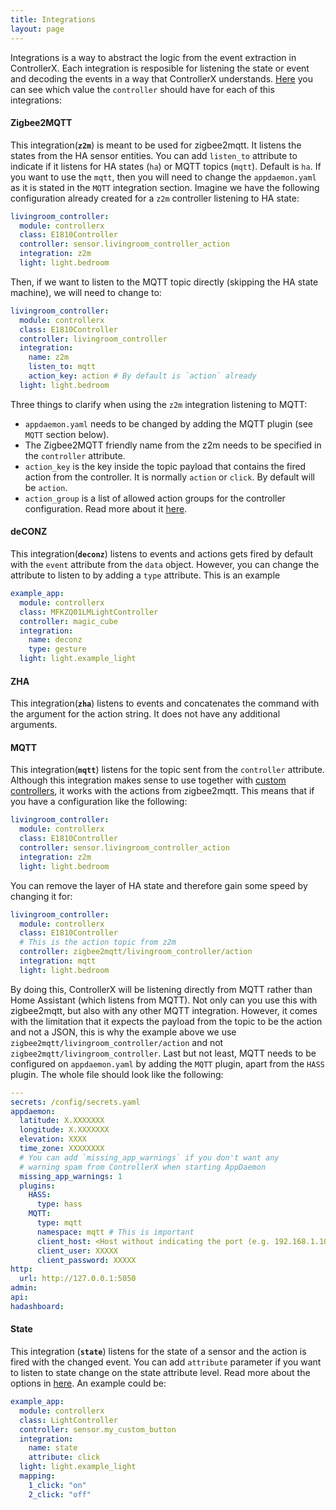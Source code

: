 ```yaml
---
title: Integrations
layout: page
---
```


Integrations is a way to abstract the logic from the event extraction in ControllerX. Each integration is resposible for listening the state or event and decoding the events in a way that ControllerX understands. [Here](extract-controller-id) you can see which value the `controller` should have for each of this integrations:

#### Zigbee2MQTT

This integration(**`z2m`**) is meant to be used for zigbee2mqtt. It listens the states from the HA sensor entities. You can add `listen_to` attribute to indicate if it listens for HA states (`ha`) or MQTT topics (`mqtt`). Default is `ha`. If you want to use the `mqtt`, then you will need to change the `appdaemon.yaml` as it is stated in the `MQTT` integration section. Imagine we have the following configuration already created for a `z2m` controller listening to HA state:

```yaml
livingroom_controller:
  module: controllerx
  class: E1810Controller
  controller: sensor.livingroom_controller_action
  integration: z2m
  light: light.bedroom
```

Then, if we want to listen to the MQTT topic directly (skipping the HA state machine), we will need to change to:

```yaml
livingroom_controller:
  module: controllerx
  class: E1810Controller
  controller: livingroom_controller
  integration:
    name: z2m
    listen_to: mqtt
    action_key: action # By default is `action` already
  light: light.bedroom
```

Three things to clarify when using the `z2m` integration listening to MQTT:

- `appdaemon.yaml` needs to be changed by adding the MQTT plugin (see `MQTT` section below).
- The Zigbee2MQTT friendly name from the z2m needs to be specified in the `controller` attribute.
- `action_key` is the key inside the topic payload that contains the fired action from the controller. It is normally `action` or `click`. By default will be `action`.
- `action_group` is a list of allowed action groups for the controller configuration. Read more about it [here](https://github.com/xaviml/controllerx/pull/150).

#### deCONZ

This integration(**`deconz`**) listens to events and actions gets fired by default with the `event` attribute from the `data` object. However, you can change the attribute to listen to by adding a `type` attribute. This is an example

```yaml
example_app:
  module: controllerx
  class: MFKZQ01LMLightController
  controller: magic_cube
  integration:
    name: deconz
    type: gesture
  light: light.example_light
```

#### ZHA

This integration(**`zha`**) listens to events and concatenates the command with the argument for the action string. It does not have any additional arguments.

#### MQTT

This integration(**`mqtt`**) listens for the topic sent from the `controller` attribute. Although this integration makes sense to use together with [custom controllers](custom-controllers), it works with the actions from zigbee2mqtt. This means that if you have a configuration like the following:

```yaml
livingroom_controller:
  module: controllerx
  class: E1810Controller
  controller: sensor.livingroom_controller_action
  integration: z2m
  light: light.bedroom
```

You can remove the layer of HA state and therefore gain some speed by changing it for:

```yaml
livingroom_controller:
  module: controllerx
  class: E1810Controller
  # This is the action topic from z2m
  controller: zigbee2mqtt/livingroom_controller/action
  integration: mqtt
  light: light.bedroom
```

By doing this, ControllerX will be listening directly from MQTT rather than Home Assistant (which listens from MQTT). Not only can you use this with zigbee2mqtt, but also with any other MQTT integration. However, it comes with the limitation that it expects the payload from the topic to be the action and not a JSON, this is why the example above we use `zigbee2mqtt/livingroom_controller/action` and not `zigbee2mqtt/livingroom_controller`. Last but not least, MQTT needs to be configured on `appdaemon.yaml` by adding the `MQTT` plugin, apart from the `HASS` plugin. The whole file should look like the following:

```yaml
---
secrets: /config/secrets.yaml
appdaemon:
  latitude: X.XXXXXXX
  longitude: X.XXXXXXX
  elevation: XXXX
  time_zone: XXXXXXXX
  # You can add `missing_app_warnings` if you don't want any
  # warning spam from ControllerX when starting AppDaemon
  missing_app_warnings: 1
  plugins:
    HASS:
      type: hass
    MQTT:
      type: mqtt
      namespace: mqtt # This is important
      client_host: <Host without indicating the port (e.g. 192.168.1.10)>
      client_user: XXXXX
      client_password: XXXXX
http:
  url: http://127.0.0.1:5050
admin:
api:
hadashboard:
```

#### State

This integration (**`state`**) listens for the state of a sensor and the action is fired with the changed event. You can add `attribute` parameter if you want to listen to state change on the state attribute level. Read more about the options in [here](https://appdaemon.readthedocs.io/en/latest/AD_API_REFERENCE.html#appdaemon.adapi.ADAPI.listen_state). An example could be:

```yaml
example_app:
  module: controllerx
  class: LightController
  controller: sensor.my_custom_button
  integration:
    name: state
    attribute: click
  light: light.example_light
  mapping:
    1_click: "on"
    2_click: "off"
```